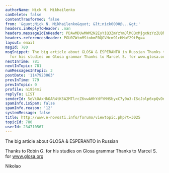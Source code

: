 ```yaml
---
authorName: Nick N. Mikhailenko
canDelete: false
contentTrasformed: false
from: '&quot;Nick N. Mikhailenko&quot; &lt;nick0000@...&gt;'
headers.inReplyToHeader: .nan
headers.messageIdInHeader: PDAwMDUwMWM2N2EyYiQ3ZmYzYmJlMCQxMjgxNzYzZUBhMGgzcjc+
headers.referencesHeader: PGU0ZWtmMStobmF0QGVHcm91cHMuY29tPg==
layout: email
msgId: 780
msgSnippet: The big article about GLOSA & ESPERANTO in Russian Thanks to Robin G.
  for his studies on Glosa grammar Thanks to Marcel S. for www.glosa.org Nikolao
nextInTime: 781
nextInTopic: 781
numMessagesInTopic: 3
postDate: '1147923063'
prevInTime: 779
prevInTopic: 0
profile: n1954mi
replyTo: LIST
senderId: 5eVkOAxHkOAR4tK5A2MTlrcZ6vwAHhYdfYMHSbyxC7y0u3-IScJolp6xpQvDno_0US-JoCvpddjjH-hDiZrOwsHMEQEU9MwWIQNjO6YYIiAP5w
spamInfo.isSpam: false
spamInfo.reason: '12'
systemMessage: false
title: http://www.e-novosti.info/forumo/viewtopic.php?t=3025
topicId: 780
userId: 234710567
---
```


The big article 
about GLOSA & ESPERANTO
in Russian

Thanks to Robin G. for his studies on Glosa grammar
Thanks to Marcel S. for www.glosa.org

Nikolao

